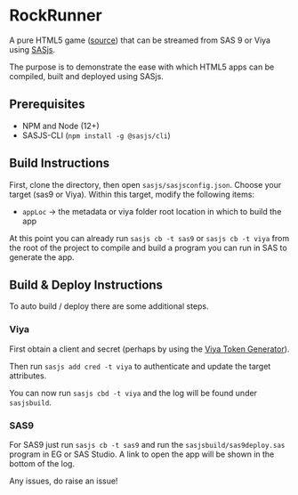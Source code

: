 # RockRunner

A pure HTML5 game ([source](https://github.com/juwalbose/ThreeJSEndlessRunner3D)) that can be streamed from SAS 9 or Viya using [SASjs](https://sasjs.io).

The purpose is to demonstrate the ease with which HTML5 apps can be compiled, built and deployed using SASjs.

## Prerequisites

* NPM and Node (12+)
* SASJS-CLI (`npm install -g @sasjs/cli`)

## Build Instructions

First, clone the directory, then open `sasjs/sasjsconfig.json`.  Choose your target (sas9 or Viya).  Within this target, modify the following items:

* `appLoc` -> the metadata or viya folder root location in which to build the app

At this point you can already run `sasjs cb -t sas9` or `sasjs cb -t viya` from the root of the project to compile and build a program you can run in SAS to generate the app.

## Build & Deploy Instructions

To auto build / deploy there are some additional steps.

### Viya

First obtain a client and secret (perhaps by using the [Viya Token Generator](https://youtu.be/mHP96rmyRoo)).

Then run `sasjs add cred -t viya` to authenticate and update the target attributes.

You can now run `sasjs cbd -t viya` and the log will be found under `sasjsbuild`.

### SAS9

For SAS9 just run `sasjs cb -t sas9` and run the `sasjsbuild/sas9deploy.sas` program in EG or SAS Studio.  A link to open the app will be shown in the bottom of the log.

Any issues, do raise an issue!

